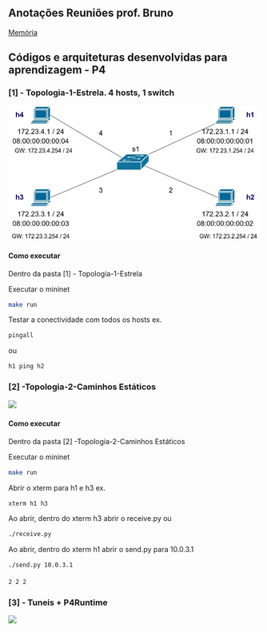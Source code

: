 ## Anotações Reuniões prof. Bruno
[Memória](https://fragrant-acoustic-8d1.notion.site/Mem-ria-Reuni-es-Wesley-PHD-01872e68357d4af9bce0dce1ef60445e)



## Códigos e arquiteturas desenvolvidas para aprendizagem - P4



### [1] - Topologia-1-Estrela. 4 hosts, 1 switch
![](https://raw.githubusercontent.com/wesleytessaro/Cmbr-DT/main/%5B1%5D%20-%20Topologia-1-Estrela/pod-topo/Topologia1.jpg)

#### Como executar

Dentro da pasta [1] - Topologia-1-Estrela

Executar o mininet
```sh
make run
```

Testar a conectividade com todos os hosts
ex.
```sh
pingall
```

ou 
```sh
h1 ping h2
```


### [2] -Topologia-2-Caminhos Estáticos
![](https://github.com/wesleytessaro/Cmbr-DT/blob/main/%5B2%5D%20-Topologia-2-Caminhos%20Est%C3%A1ticos/Caminhos.jpg)


#### Como executar

Dentro da pasta [2] -Topologia-2-Caminhos Estáticos

Executar o mininet
```sh
make run
```

Abrir o xterm para h1 e h3
ex.
```sh
xterm h1 h3
```

Ao abrir, dentro do xterm h3 abrir o receive.py
ou 
```sh
./receive.py
```

Ao abrir, dentro do xterm h1 abrir o send.py para 10.0.3.1
```sh
./send.py 10.0.3.1

2 2 2
```

### [3] - Tuneis + P4Runtime
![](https://github.com/wesleytessaro/Cmbr-DT/blob/main/%5B2%5D%20-Topologia-2-Caminhos%20Est%C3%A1ticos/Caminhos.jpg)



